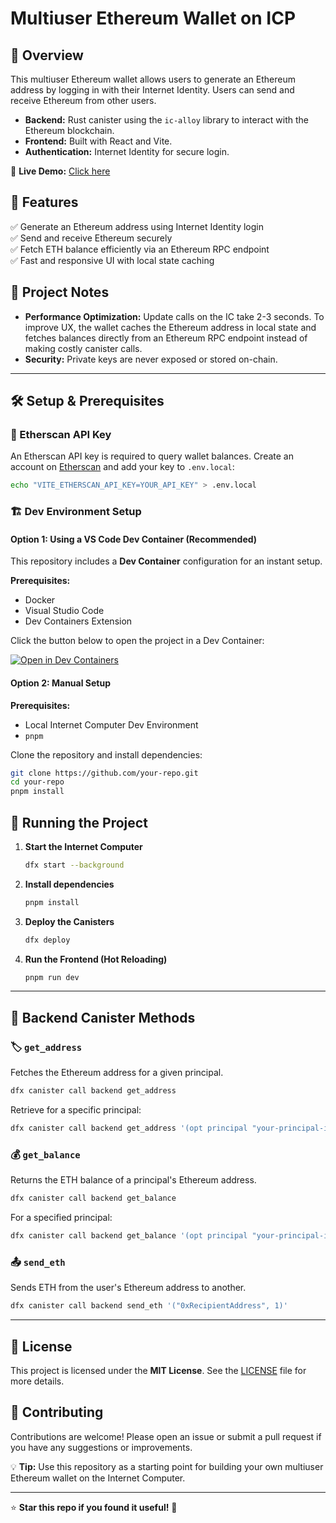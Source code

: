 # Multiuser Ethereum Wallet on ICP

## 🚀 Overview
This multiuser Ethereum wallet allows users to generate an Ethereum address by logging in with their Internet Identity. Users can send and receive Ethereum from other users.

- **Backend:** Rust canister using the `ic-alloy` library to interact with the Ethereum blockchain.
- **Frontend:** Built with React and Vite.
- **Authentication:** Internet Identity for secure login.

🔗 **Live Demo:** [Click here](https://7vics-6yaaa-aaaai-ap7lq-cai.icp0.io)

## 📌 Features
✅ Generate an Ethereum address using Internet Identity login  
✅ Send and receive Ethereum securely  
✅ Fetch ETH balance efficiently via an Ethereum RPC endpoint  
✅ Fast and responsive UI with local state caching  

## 📝 Project Notes
- **Performance Optimization:** Update calls on the IC take 2-3 seconds. To improve UX, the wallet caches the Ethereum address in local state and fetches balances directly from an Ethereum RPC endpoint instead of making costly canister calls.
- **Security:** Private keys are never exposed or stored on-chain.

---

## 🛠️ Setup & Prerequisites
### 🔑 Etherscan API Key
An Etherscan API key is required to query wallet balances. Create an account on [Etherscan](https://etherscan.io/) and add your key to `.env.local`:
```sh
echo "VITE_ETHERSCAN_API_KEY=YOUR_API_KEY" > .env.local
```

### 🏗️ Dev Environment Setup
#### Option 1: Using a VS Code Dev Container (Recommended)
This repository includes a **Dev Container** configuration for an instant setup.

**Prerequisites:**
- Docker
- Visual Studio Code
- Dev Containers Extension

Click the button below to open the project in a Dev Container:

[![Open in Dev Containers](https://img.shields.io/badge/Open%20in-VS%20Code-blue)](vscode://vscode-remote/your-repo)

#### Option 2: Manual Setup
**Prerequisites:**
- Local Internet Computer Dev Environment
- `pnpm`

Clone the repository and install dependencies:
```sh
git clone https://github.com/your-repo.git
cd your-repo
pnpm install
```

## 🚀 Running the Project
1. **Start the Internet Computer**
   ```sh
   dfx start --background
   ```
2. **Install dependencies**
   ```sh
   pnpm install
   ```
3. **Deploy the Canisters**
   ```sh
   dfx deploy
   ```
4. **Run the Frontend (Hot Reloading)**
   ```sh
   pnpm run dev
   ```

---

## 📡 Backend Canister Methods
### 🏷️ `get_address`
Fetches the Ethereum address for a given principal.
```sh
dfx canister call backend get_address
```
Retrieve for a specific principal:
```sh
dfx canister call backend get_address '(opt principal "your-principal-id")'
```

### 💰 `get_balance`
Returns the ETH balance of a principal's Ethereum address.
```sh
dfx canister call backend get_balance
```
For a specified principal:
```sh
dfx canister call backend get_balance '(opt principal "your-principal-id")'
```

### 📤 `send_eth`
Sends ETH from the user's Ethereum address to another.
```sh
dfx canister call backend send_eth '("0xRecipientAddress", 1)'
```

---

## 📜 License
This project is licensed under the **MIT License**. See the [LICENSE](LICENSE) file for more details.

## 🤝 Contributing
Contributions are welcome! Please open an issue or submit a pull request if you have any suggestions or improvements.

💡 **Tip:** Use this repository as a starting point for building your own multiuser Ethereum wallet on the Internet Computer.

---

⭐ **Star this repo if you found it useful!** 🚀


